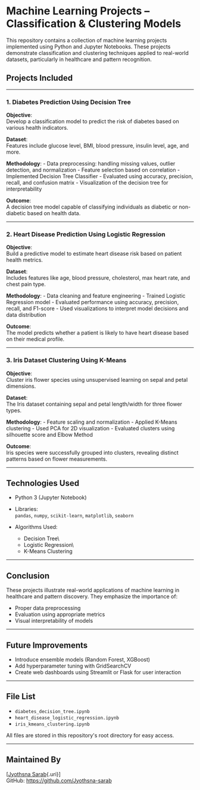 # Machine Learning Projects – Classification & Clustering Models

This repository contains a collection of machine learning projects implemented using Python and Jupyter Notebooks. These projects demonstrate classification and clustering techniques applied to real-world datasets, particularly in healthcare and pattern recognition.

## Projects Included

------------------------------------------------------------------------

### 1. Diabetes Prediction Using Decision Tree

**Objective**:\
Develop a classification model to predict the risk of diabetes based on various health indicators.

**Dataset**:\
Features include glucose level, BMI, blood pressure, insulin level, age, and more.

**Methodology**: - Data preprocessing: handling missing values, outlier detection, and normalization - Feature selection based on correlation - Implemented Decision Tree Classifier - Evaluated using accuracy, precision, recall, and confusion matrix - Visualization of the decision tree for interpretability

**Outcome**:\
A decision tree model capable of classifying individuals as diabetic or non-diabetic based on health data.

------------------------------------------------------------------------

### 2. Heart Disease Prediction Using Logistic Regression

**Objective**:\
Build a predictive model to estimate heart disease risk based on patient health metrics.

**Dataset**:\
Includes features like age, blood pressure, cholesterol, max heart rate, and chest pain type.

**Methodology**: - Data cleaning and feature engineering - Trained Logistic Regression model - Evaluated performance using accuracy, precision, recall, and F1-score - Used visualizations to interpret model decisions and data distribution

**Outcome**:\
The model predicts whether a patient is likely to have heart disease based on their medical profile.

------------------------------------------------------------------------

### 3. Iris Dataset Clustering Using K-Means

**Objective**:\
Cluster iris flower species using unsupervised learning on sepal and petal dimensions.

**Dataset**:\
The Iris dataset containing sepal and petal length/width for three flower types.

**Methodology**: - Feature scaling and normalization - Applied K-Means clustering - Used PCA for 2D visualization - Evaluated clusters using silhouette score and Elbow Method

**Outcome**:\
Iris species were successfully grouped into clusters, revealing distinct patterns based on flower measurements.

------------------------------------------------------------------------

## Technologies Used

-   Python 3 (Jupyter Notebook)

-   Libraries:\
    `pandas`, `numpy`, `scikit-learn`, `matplotlib`, `seaborn`

-   Algorithms Used:

    -   Decision Tree\
    -   Logistic Regression\
    -   K-Means Clustering

------------------------------------------------------------------------

## Conclusion

These projects illustrate real-world applications of machine learning in healthcare and pattern discovery. They emphasize the importance of:

-   Proper data preprocessing
-   Evaluation using appropriate metrics
-   Visual interpretability of models

------------------------------------------------------------------------

## Future Improvements

-   Introduce ensemble models (Random Forest, XGBoost)
-   Add hyperparameter tuning with GridSearchCV
-   Create web dashboards using Streamlit or Flask for user interaction

------------------------------------------------------------------------

## File List

-   `diabetes_decision_tree.ipynb`
-   `heart_disease_logistic_regression.ipynb`
-   `iris_kmeans_clustering.ipynb`

All files are stored in this repository's root directory for easy access.

------------------------------------------------------------------------

## Maintained By

[[Jyothsna Sarab](https://github.com/Jyothsna-sarab){.uri}]\
GitHub: <https://github.com/Jyothsna-sarab>

